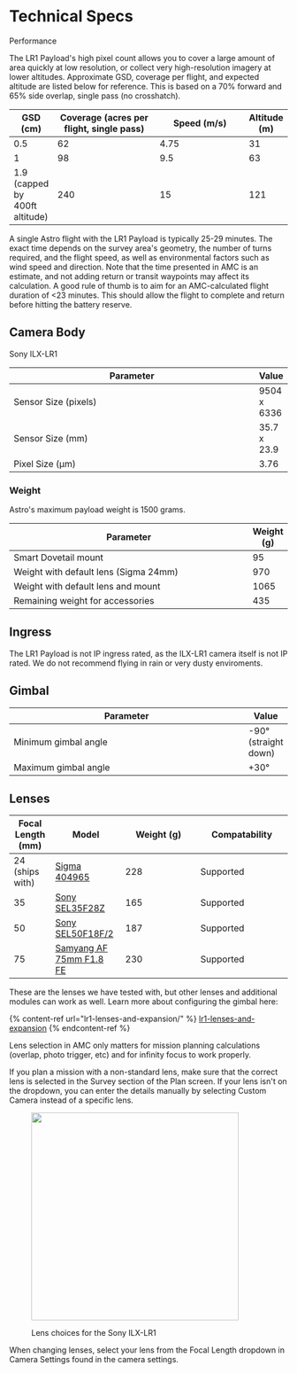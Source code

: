 # Technical Specs

Performance

The LR1 Payload's high pixel count allows you to cover a large amount of area quickly at low resolution, or collect very high-resolution imagery at lower altitudes. Approximate GSD, coverage per flight, and expected altitude are listed below for reference. This is based on a 70% forward and 65% side overlap, single pass (no crosshatch).&#x20;

<table><thead><tr><th>GSD (cm)</th><th width="173.3907504828339">Coverage (acres per flight, single pass)</th><th width="150">Speed (m/s)</th><th>Altitude (m)</th></tr></thead><tbody><tr><td>0.5</td><td>62</td><td>4.75</td><td>31</td></tr><tr><td>1</td><td>98</td><td>9.5</td><td>63</td></tr><tr><td>1.9 (capped by 400ft altitude)</td><td>240</td><td>15</td><td>121</td></tr></tbody></table>

A single Astro flight with the LR1 Payload is typically 25-29 minutes. The exact time depends on the survey area's geometry, the number of turns required, and the flight speed, as well as environmental factors such as wind speed and direction. Note that the time presented in AMC is an estimate, and not adding return or transit waypoints may affect its calculation. A good rule of thumb is to aim for an AMC-calculated flight duration of <23 minutes. This should allow the flight to complete and return before hitting the battery reserve.

## Camera Body

Sony ILX-LR1

<table><thead><tr><th width="479">Parameter</th><th>Value</th></tr></thead><tbody><tr><td>Sensor Size (pixels)</td><td>9504 x 6336</td></tr><tr><td>Sensor Size (mm)</td><td>35.7 x 23.9</td></tr><tr><td>Pixel Size (μm)</td><td>3.76</td></tr></tbody></table>

### Weight

Astro's maximum payload weight is 1500 grams.

<table><thead><tr><th width="479">Parameter</th><th>Weight (g)</th></tr></thead><tbody><tr><td>Smart Dovetail mount</td><td>95</td></tr><tr><td>Weight with default lens (Sigma 24mm)</td><td>970</td></tr><tr><td>Weight with default lens and mount</td><td>1065</td></tr><tr><td>Remaining weight for accessories</td><td>435</td></tr></tbody></table>

## Ingress

The LR1 Payload is not IP ingress rated, as the ILX-LR1 camera itself is not IP rated. We do not recommend flying in rain or very dusty enviroments.&#x20;

## Gimbal

<table><thead><tr><th width="479">Parameter</th><th>Value</th></tr></thead><tbody><tr><td>Minimum gimbal angle</td><td>-90° (straight down)</td></tr><tr><td>Maximum gimbal angle</td><td>+30°</td></tr></tbody></table>

## Lenses

<table><thead><tr><th>Focal Length (mm)</th><th>Model</th><th width="120">Weight (g)</th><th width="150">Compatability</th></tr></thead><tbody><tr><td>24 (ships with)</td><td><a href="https://www.sigma-global.com/en/lenses/c021_24_35/">Sigma 404965</a></td><td>228</td><td>Supported</td></tr><tr><td>35</td><td><a href="https://electronics.sony.com/imaging/lenses/full-frame-e-mount/p/sel35f28z">Sony SEL35F28Z</a></td><td>165</td><td>Supported</td></tr><tr><td>50</td><td><a href="https://electronics.sony.com/imaging/lenses/full-frame-e-mount/p/sel50f18f-2">Sony SEL50F18F/2</a></td><td>187</td><td>Supported</td></tr><tr><td>75</td><td><a href="https://www.samyanglens.com/en/product/product-view.php?seq=470">Samyang AF 75mm F1.8 FE</a></td><td>230</td><td>Supported</td></tr></tbody></table>

These are the lenses we have tested with, but other lenses and additional modules can work as well. Learn more about configuring the gimbal here:&#x20;

{% content-ref url="lr1-lenses-and-expansion/" %}
[lr1-lenses-and-expansion](lr1-lenses-and-expansion/)
{% endcontent-ref %}

Lens selection in AMC only matters for mission planning calculations (overlap, photo trigger, etc) and for infinity focus to work properly.&#x20;

If you plan a mission with a non-standard lens, make sure that the correct lens is selected in the Survey section of the Plan screen. If your lens isn't on the dropdown, you can enter the details manually by selecting Custom Camera instead of a specific lens.&#x20;

<div align="left"><figure><img src="../../../.gitbook/assets/image (154).png" alt="" width="375"><figcaption><p>Lens choices for the Sony ILX-LR1</p></figcaption></figure></div>

When changing lenses, select your lens from the Focal Length dropdown in Camera Settings found in the camera settings.&#x20;
